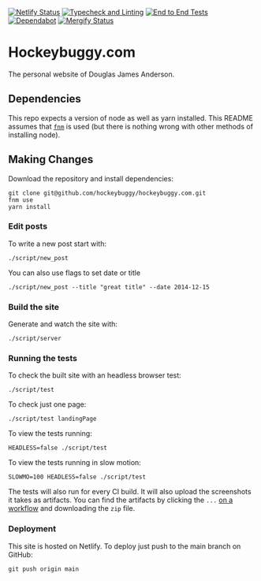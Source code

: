 [![Netlify Status][netlify-status]][netlify]
[![Typecheck and Linting][typecheck-and-linting-status]][typecheck-and-linting]
[![End to End Tests][e2e-tests-status]][e2e-tests]
[![Dependabot][dependabot-status]][dependabot]
[![Mergify Status][mergify-status]][mergify]

[dependabot-status]: https://api.dependabot.com/badges/status?host=github&repo=hockeybuggy/hockeybuggy.com
[dependabot]: https://app.dependabot.com/accounts/hockeybuggy/repos/14051854
[e2e-tests-status]: https://github.com/hockeybuggy/hockeybuggy.com/workflows/end%20to%20end%20tests/badge.svg
[e2e-tests]: https://github.com/hockeybuggy/hockeybuggy.com/actions?query=workflow%3A%22end+to+end+tests%22+branch%3Amain
[mergify-status]: https://img.shields.io/endpoint.svg?url=https://dashboard.mergify.io/badges/hockeybuggy/hockeybuggy.com&style=flat
[mergify]: https://mergify.io
[netlify-status]: https://img.shields.io/netlify/b608e87e-8c67-45b6-b677-58bbeee9e11c
[netlify]: https://app.netlify.com/sites/hockeybuggy/deploys
[typecheck-and-linting-status]: https://github.com/hockeybuggy/hockeybuggy.com/workflows/tests%20and%20linting/badge.svg
[typecheck-and-linting]: https://github.com/hockeybuggy/hockeybuggy.com/actions?query=workflow%3A%22typecheck+and+linting%22+branch%3Amain

# Hockeybuggy.com

The personal website of Douglas James Anderson.


## Dependencies

This repo expects a version of node as well as yarn installed. This README
assumes that [`fnm`](https://github.com/Schniz/fnm) is used (but there is
nothing wrong with other methods of installing node).


## Making Changes

Download the repository and install dependencies:

    git clone git@github.com/hockeybuggy/hockeybuggy.com.git
    fnm use
    yarn install


### Edit posts

To write a new post start with:

    ./script/new_post

You can also use flags to set date or title

    ./script/new_post --title "great title" --date 2014-12-15


### Build the site

Generate and watch the site with:

    ./script/server

### Running the tests

To check the built site with an headless browser test:

    ./script/test

To check just one page:

    ./script/test landingPage

To view the tests running:

    HEADLESS=false ./script/test

To view the tests running in slow motion:

    SLOWMO=100 HEADLESS=false ./script/test

The tests will also run for every CI build. It will also upload the screenshots
it takes as artifacts. You can find the artifacts by clicking the `...` [on a
workflow](https://github.com/hockeybuggy/hockeybuggy.com/actions?query=workflow%3A%22end+to+end+tests%22+branch%3Amain)
and downloading the `zip` file.


### Deployment

This site is hosted on Netlify. To deploy just push to the main branch on GitHub:

    git push origin main
